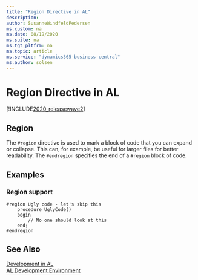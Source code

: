 ```yaml
---
title: "Region Directive in AL"
description: 
author: SusanneWindfeldPedersen
ms.custom: na
ms.date: 08/19/2020
ms.suite: na
ms.tgt_pltfrm: na
ms.topic: article
ms.service: "dynamics365-business-central"
ms.author: solsen
---
```


# Region Directive in AL

[!INCLUDE[2020_releasewave2](../includes/2020_releasewave2.md)]

## Region

The `#region` directive is used to mark a block of code that you can expand or collapse. This can, for example, be useful for larger files for better readability. The `#endregion` specifies the end of a `#region` block of code.


## Examples

### Region support

```
#region Ugly code - let's skip this
    procedure UglyCode()
    begin
        // No one should look at this
    end;
#endregion
```

## See Also

[Development in AL](devenv-dev-overview.md)  
[AL Development Environment](devenv-reference-overview.md)